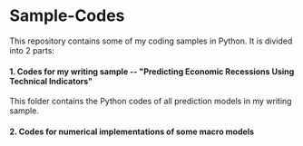 # Sample-Codes

This repository contains some of my coding samples in Python. It is divided into 2 parts:

#### 1. Codes for my writing sample -- "Predicting Economic Recessions Using Technical Indicators"
This folder contains the Python codes of all prediction models in my writing sample. 

#### 2. Codes for numerical implementations of some macro models
